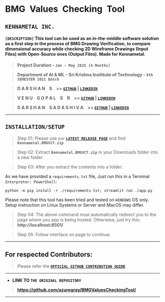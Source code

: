 


# **BMG&ensp;Values&ensp;Checking&ensp;Tool**

## **`KENNAMETAL INC.`**

#### **`[DESCRIPTION]`** This tool can be used as an in-the-middle software solution as a first step in the process of BMG Drawing Verification, to compare dimensional accuracy while checking 2D Wireframe Drawings (Input Files) with Open-Source ones (Output Files). Made for Kennametal.

> **Project Duration - `Jan - May 2025 (4 Months)`**

> **Department of AI & ML - Sri Krishna Insititute of Technology - `8th SEMESTER 2021 Batch`**

> **D A R S H A N &ensp; S &ensp; >> [**`GITHUB`**](https://github.com/azuregray/) | [**`LINKEDIN`**](https://linkedin.com/in/arcticblue)**

> **V E N U &ensp; G O P A L &ensp; S &ensp; R &ensp; >> [**`GITHUB`**](https://github.com/srvenu) | [**`LINKEDIN`**](https://www.linkedin.com/in/venu-s-raj)**

> **D A R S H A N &ensp; S A D A S H I V A  &ensp; >> [**`GITHUB`**](https://github.com/darshansadashiva) | [**`LINKEDIN`**](http://linkedin.com/in/darshansadashiva)**

---

## **`INSTALLATION/SETUP`**

> Step 01: Please use our [**`LATEST RELEASE PAGE`**](https://github.com/azuregray/BMGValuesCheckingTool/releases/latest) and find **`Kennametal.BMGVCT.zip`**

> Step 02: Extract **`Kennametal.BMGVCT.zip`** in your Downloads folder into a new folder.

> Step 03: After you extract the contents into a folder:

As we have provided a `requirements.txt` file, Just run this in a Terminal `Interpreter: PowerShell`:

```
python -m pip install -r ./requirements.txt; streamlit run ./app.py
```

Please note that this tool has been tried and tested on `WINDOWS` OS only. Setup instruction on Linux Systems or Server and MacOS may differ.

> Step 04: The above command must automatically redirect you to the page where you app is being hosted. Otherwise, just try this: **http://localhost:8501/**

> Step 05: Follow interface on page to continue.

---

## **For respected Contributors:**
> Please refer the [**`OFFICIAL GITHUB CONTRIBUTION GUIDE`**](https://docs.github.com/en/get-started/exploring-projects-on-github/contributing-to-a-project)

---

- **LINK TO `THE ORIGINAL REPOSITORY`**

> **https://github.com/azuregray/BMGValuesCheckingTool/**

---